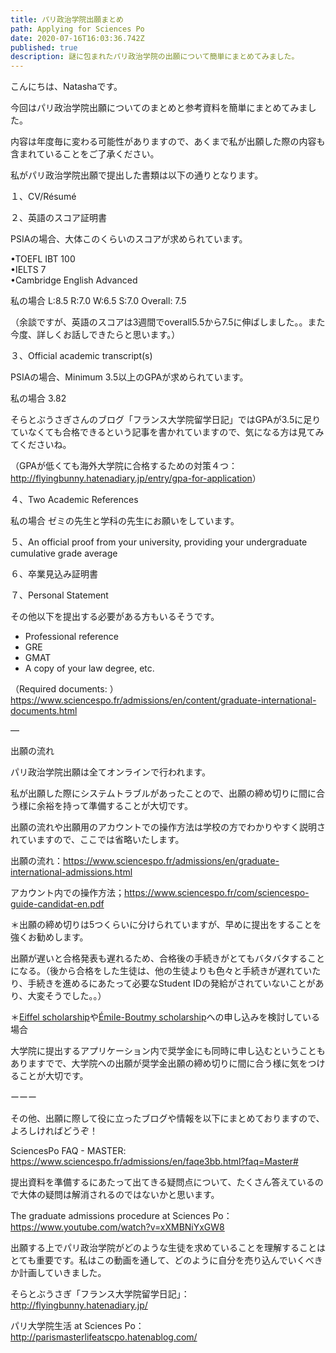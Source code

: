 ```yaml
---
title: パリ政治学院出願まとめ
path: Applying for Sciences Po
date: 2020-07-16T16:03:36.742Z
published: true
description: 謎に包まれたパリ政治学院の出願について簡単にまとめてみました。
---
```

こんにちは、Natashaです。

今回はパリ政治学院出願についてのまとめと参考資料を簡単にまとめてみました。

内容は年度毎に変わる可能性がありますので、あくまで私が出願した際の内容も含まれていることをご了承ください。







私がパリ政治学院出願で提出した書類は以下の通りとなります。



１、CV/Résumé

２、英語のスコア証明書

PSIAの場合、大体このくらいのスコアが求められています。

•TOEFL IBT 100\
•IELTS 7\
•Cambridge English Advanced



私の場合 L:8.5 R:7.0 W:6.5 S:7.0 Overall: 7.5

（余談ですが、英語のスコアは3週間でoverall5.5から7.5に伸ばしました。。また今度、詳しくお話しできたらと思います。）



３、Official academic transcript(s)

PSIAの場合、Minimum 3.5以上のGPAが求められています。



私の場合 3.82



そらとぶうさぎさんのブログ「フランス大学院留学日記」ではGPAが3.5に足りていなくても合格できるという記事を書かれていますので、気になる方は見てみてくださいね。

（GPAが低くても海外大学院に合格するための対策４つ：<http://flyingbunny.hatenadiary.jp/entry/gpa-for-application>）



４、Two Academic References



私の場合 ゼミの先生と学科の先生にお願いをしています。



５、An official proof from your university, providing your undergraduate cumulative grade average



６、卒業見込み証明書



７、Personal Statement



その他以下を提出する必要がある方もいるそうです。

* Professional reference
* GRE
* GMAT
* A copy of your law degree, etc.



（Required documents: ）<https://www.sciencespo.fr/admissions/en/content/graduate-international-documents.html>



—



出願の流れ



パリ政治学院出願は全てオンラインで行われます。

私が出願した際にシステムトラブルがあったことので、出願の締め切りに間に合う様に余裕を持って準備することが大切です。



出願の流れや出願用のアカウントでの操作方法は学校の方でわかりやすく説明されていますので、ここでは省略いたします。

出願の流れ：<https://www.sciencespo.fr/admissions/en/graduate-international-admissions.html>

アカウント内での操作方法；<https://www.sciencespo.fr/com/sciencespo-guide-candidat-en.pdf>





＊出願の締め切りは5つくらいに分けられていますが、早めに提出をすることを強くお勧めします。

出願が遅いと合格発表も遅れるため、合格後の手続きがとてもバタバタすることになる。（後から合格をした生徒は、他の生徒よりも色々と手続きが遅れていたり、手続きを進めるにあたって必要なStudent IDの発給がされていないことがあり、大変そうでした。。）



＊[Eiffel scholarship](http://www.sciencespo.fr/students/en/finance/financial-aid/eiffel-scholarship)や[Émile-Boutmy scholarship](http://www.sciencespo.fr/students/en/fees-funding/financial-aid/emile-boutmy-scholarship)への申し込みを検討している場合

大学院に提出するアプリケーション内で奨学金にも同時に申し込むということもありますでで、大学院への出願が奨学金出願の締め切りに間に合う様に気をつけることが大切です。



ーーー



その他、出願に際して役に立ったブログや情報を以下にまとめておりますので、よろしければどうぞ！



SciencesPo FAQ - MASTER: <https://www.sciencespo.fr/admissions/en/faqe3bb.html?faq=Master#>

提出資料を準備するにあたって出てきる疑問点について、たくさん答えているので大体の疑問は解消されるのではないかと思います。



The graduate admissions procedure at Sciences Po：<https://www.youtube.com/watch?v=xXMBNiYxGW8>

出願する上でパリ政治学院がどのような生徒を求めていることを理解することはとても重要です。私はこの動画を通して、どのように自分を売り込んでいくべきか計画していきました。



そらとぶうさぎ「フランス大学院留学日記」：<http://flyingbunny.hatenadiary.jp/>

パリ大学院生活 at Sciences Po：<http://parismasterlifeatscpo.hatenablog.com/>